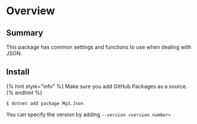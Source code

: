 # Overview

## Summary

This package has common settings and functions to use when dealing with JSON.

## Install

{% hint style="info" %}
Make sure you add GitHub Packages as a source.
{% endhint %}

```
$ dotnet add package Mg3.Json
```

You can specify the version by adding `--version <version number>`
